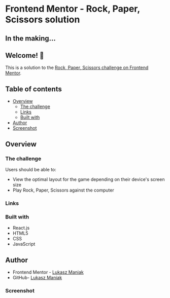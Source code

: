 # Frontend Mentor - Rock, Paper, Scissors solution

## In the making...

## Welcome! 👋

This is a solution to the [Rock, Paper, Scissors challenge on Frontend Mentor](https://www.frontendmentor.io/challenges/rock-paper-scissors-game-pTgwgvgH).

## Table of contents

- [Overview](#overview)
  - [The challenge](#the-challenge)
  - [Links](#links)
  - [Built with](#built-with)
- [Author](#author)
- [Screenshot](#screenshot)

## Overview

### The challenge

Users should be able to:

- View the optimal layout for the game depending on their device's screen size
- Play Rock, Paper, Scissors against the computer

### Links

<!-- - Solution URL: [GitHub](https://github.com/LukaszManiak/Frontend-Mentor-REST-Countries)
- Live Site URL: [Netlify](https://lukas-rest-countries.netlify.app/) -->

### Built with

- React.js
- HTML5
- CSS
- JavaScript

## Author

- Frontend Mentor - [Lukasz Maniak](https://www.frontendmentor.io/profile/Mejniak)
- GitHub- [Lukasz Maniak](https://github.com/LukaszManiak)

### Screenshot

<!--
![Screenshot 1](/screenshots/screen2.jpeg?raw=true "Screenshot 1")
![Screenshot 2](/screenshots/screen3.jpeg?raw=true "Screenshot 2")
![Screenshot 3](/screenshots/screen4.jpeg?raw=true "Screenshot 3")
![Screenshot 3](/screenshots/screen1.jpeg?raw=true "Screenshot 4 (mobile)") -->
